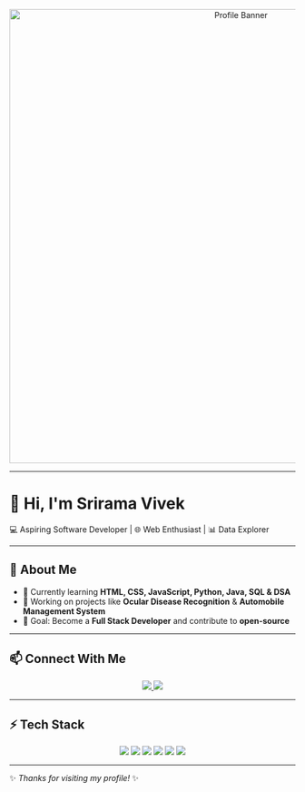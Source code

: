 <!-- Profile Banner -->
<p align="center">
  <img src="https://raw.githubusercontent.com/your-username/your-repo/main/banner.png" 
       alt="Profile Banner" 
       width="800">
</p>

---

# 👋 Hi, I'm Srirama Vivek  

💻 Aspiring Software Developer | 🌐 Web Enthusiast | 📊 Data Explorer  

---

## 🚀 About Me  
- 🌱 Currently learning **HTML, CSS, JavaScript, Python, Java, SQL & DSA**  
- 🔧 Working on projects like **Ocular Disease Recognition** & **Automobile Management System**  
- 🎯 Goal: Become a **Full Stack Developer** and contribute to **open-source**  

---

## 📫 Connect With Me  
<p align="center">
  <a href="https://www.linkedin.com/in/sriramavivek">
    <img src="https://img.shields.io/badge/LinkedIn-blue?style=for-the-badge&logo=linkedin" />
  </a>
  <a href="mailto:sriramavivek@example.com">
    <img src="https://img.shields.io/badge/Email-D14836?style=for-the-badge&logo=gmail&logoColor=white" />
  </a>
</p>

---

## ⚡ Tech Stack  
<p align="center">
  <img src="https://img.shields.io/badge/HTML5-E34F26?style=for-the-badge&logo=html5&logoColor=white" />
  <img src="https://img.shields.io/badge/CSS3-1572B6?style=for-the-badge&logo=css3&logoColor=white" />
  <img src="https://img.shields.io/badge/JavaScript-F7DF1E?style=for-the-badge&logo=javascript&logoColor=black" />
  <img src="https://img.shields.io/badge/Python-3776AB?style=for-the-badge&logo=python&logoColor=white" />
  <img src="https://img.shields.io/badge/Java-007396?style=for-the-badge&logo=java&logoColor=white" />
  <img src="https://img.shields.io/badge/MySQL-4479A1?style=for-the-badge&logo=mysql&logoColor=white" />
</p>

---

✨ *Thanks for visiting my profile!* ✨
